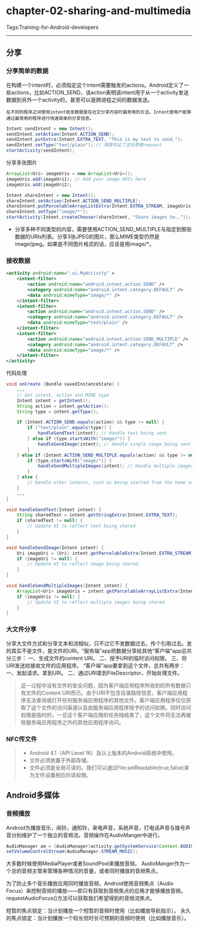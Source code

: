 ﻿# chapter-02-sharing-and-multimedia

Tags:Training-for-Android-developers

---

## 分享
### 分享简单的数据
在构建一个intent时，必须指定这个intent需要触发的actions。Android定义了一些actions，比如ACTION_SEND，该action表明该intent用于从一个activity发送数据到另外一个activity的，甚至可以是跨进程之间的数据发送。

    在不同的程序之间使用intent收发数据是在社交分享内容时最常用的方法。Intent使用户能够通过最常用的程序进行快速简单的分享信息。

```java
Intent sendIntent = new Intent();
sendIntent.setAction(Intent.ACTION_SEND);
sendIntent.putExtra(Intent.EXTRA_TEXT, "This is my text to send.");
sendIntent.setType("text/plain"); // 再度印证了这玩意像request
startActivity(sendIntent);
```
分享多张图片
```java
ArrayList<Uri> imageUris = new ArrayList<Uri>();
imageUris.add(imageUri1); // Add your image URIs here
imageUris.add(imageUri2);

Intent shareIntent = new Intent();
shareIntent.setAction(Intent.ACTION_SEND_MULTIPLE);
shareIntent.putParcelableArrayListExtra(Intent.EXTRA_STREAM, imageUris);
shareIntent.setType("image/*");
startActivity(Intent.createChooser(shareIntent, "Share images to.."));
```
* 分享多种不同类型的内容，需要使用ACTION_SEND_MULTIPLE与指定到那些数据的URIs列表。分享3张JPEG的图片，那么MIME类型仍然是image/jpeg。如果是不同图片格式的话，应该是用image/*。

### 接收数据

```xml
<activity android:name=".ui.MyActivity" >
    <intent-filter>
        <action android:name="android.intent.action.SEND" />
        <category android:name="android.intent.category.DEFAULT" />
        <data android:mimeType="image/*" />
    </intent-filter>
    <intent-filter>
        <action android:name="android.intent.action.SEND" />
        <category android:name="android.intent.category.DEFAULT" />
        <data android:mimeType="text/plain" />
    </intent-filter>
    <intent-filter>
        <action android:name="android.intent.action.SEND_MULTIPLE" />
        <category android:name="android.intent.category.DEFAULT" />
        <data android:mimeType="image/*" />
    </intent-filter>
</activity>
```
代码处理
```java
void onCreate (Bundle savedInstanceState) {
    ...
    // Get intent, action and MIME type
    Intent intent = getIntent();
    String action = intent.getAction();
    String type = intent.getType();

    if (Intent.ACTION_SEND.equals(action) && type != null) {
        if ("text/plain".equals(type)) {
            handleSendText(intent); // Handle text being sent
        } else if (type.startsWith("image/")) {
            handleSendImage(intent); // Handle single image being sent
        }
    } else if (Intent.ACTION_SEND_MULTIPLE.equals(action) && type != null) {
        if (type.startsWith("image/")) {
            handleSendMultipleImages(intent); // Handle multiple images being sent
        }
    } else {
        // Handle other intents, such as being started from the home screen
    }
    ...
}

void handleSendText(Intent intent) {
    String sharedText = intent.getStringExtra(Intent.EXTRA_TEXT);
    if (sharedText != null) {
        // Update UI to reflect text being shared
    }
}

void handleSendImage(Intent intent) {
    Uri imageUri = (Uri) intent.getParcelableExtra(Intent.EXTRA_STREAM);
    if (imageUri != null) {
        // Update UI to reflect image being shared
    }
}

void handleSendMultipleImages(Intent intent) {
    ArrayList<Uri> imageUris = intent.getParcelableArrayListExtra(Intent.EXTRA_STREAM);
    if (imageUris != null) {
        // Update UI to reflect multiple images being shared
    }
}
```
### 大文件分享

分享大文件方式和分享文本和流相似，只不过它不发数据过去，传个引用过去。发的其实不是文件，是文件的URI。“服务端”app把数据分享给其他“客户端”app总共分三步：
一、生成文件的content URI。
二、授予URI的临时访问权限。
三、将URI发送给接收文件的应用程序。
“客户端”app要拿到这个文件，总共有两步：
一、发起请求。拿到URI。
二、通过URI拿到FileDescriptor，开始处理文件。
    
>  这一过程中没有文件的安全问题，因为客户端应用程序所收到的所有数据只有文件的Content URI而已。由于URI不包含目录路径信息，客户端应用程序无法查询或打开任何服务端应用程序的其他文件。客户端应用程序仅仅获取了这个文件的访问渠道以及由服务端应用程序授予的访问权限。同时访问权限是临时的，一旦这个客户端应用的任务栈结束了，这个文件将无法再被除服务端应用程序之外的其他应用程序访问。

### NFC传文件

>* Android 4.1（API Level 16）及以上版本的Android系统中使用。
>* 文件必须放置于外部存储。
>* 文件必须是全局可读的。我们可以通过File.setReadable(true,false)来为文件设置相应的读权限。

## Android多媒体

### 音频播放
Android为播放音乐，闹铃，通知铃，来电声音，系统声音，打电话声音与拨号声音分别维护了一个独立的音频流。音频操作在AudioManger中进行。
```java
AudioManager am = (AudioManager)activity.getSystemService(Context.AUDIO_SERVICE);
setVolumeControlStream(AudioManager.STREAM_MUSIC);
```
大多数时候使用MediaPlayer或者SoundPool来播放音频。
AudioManger作为一个总的音频主管来管理各种情况的音量，或者同时播放的音频焦点。

为了防止多个音乐播放应用同时播放音频，Android使用音频焦点（Audio Focus）来控制音频的播放——即只有获取到音频焦点的应用才能够播放音频。requestAudioFocus()方法可以获取我们希望得到的音频流焦点。

短暂的焦点锁定：当计划播放一个短暂的音频时使用（比如播放导航指示）。
永久的焦点锁定：当计划播放一个较长但时长可预期的音频时使用（比如播放音乐）。
